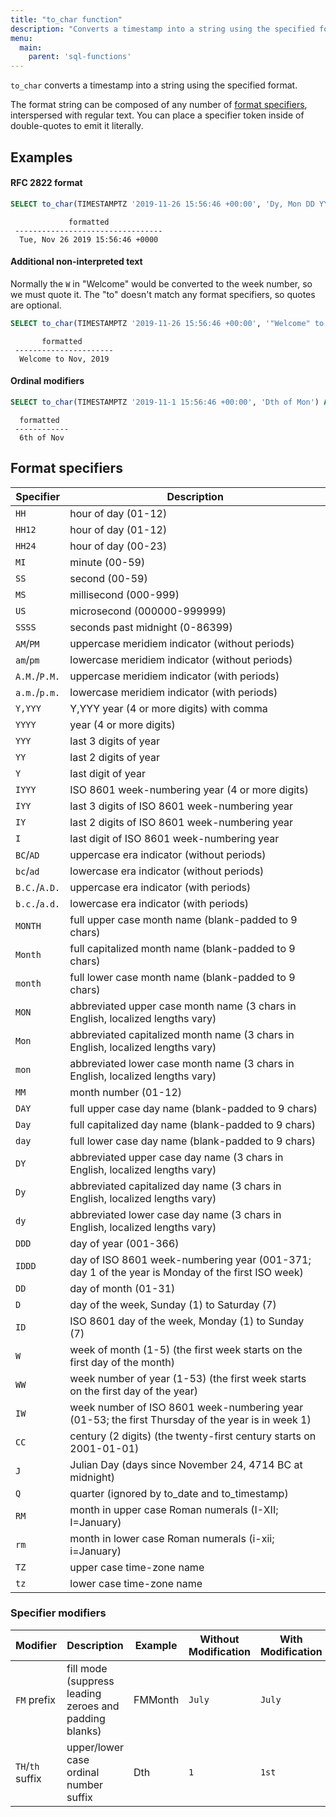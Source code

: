 ```yaml
---
title: "to_char function"
description: "Converts a timestamp into a string using the specified format."
menu:
  main:
    parent: 'sql-functions'
---
```


`to_char` converts a timestamp into a string using the specified format.

The format string can be composed of any number of [format
specifiers](#format-specifiers), interspersed with regular text. You can place a
specifier token inside of double-quotes to emit it literally.

## Examples

#### RFC 2822 format

```sql
SELECT to_char(TIMESTAMPTZ '2019-11-26 15:56:46 +00:00', 'Dy, Mon DD YYYY HH24:MI:SS +0000') AS formatted
```
```nofmt
             formatted
 ---------------------------------
  Tue, Nov 26 2019 15:56:46 +0000
```

#### Additional non-interpreted text

Normally the `W` in "Welcome" would be converted to the week number, so we must quote it.
The "to" doesn't match any format specifiers, so quotes are optional.

```sql
SELECT to_char(TIMESTAMPTZ '2019-11-26 15:56:46 +00:00', '"Welcome" to Mon, YYYY') AS formatted
```
```nofmt
       formatted
 ----------------------
  Welcome to Nov, 2019
```

#### Ordinal modifiers

```sql
SELECT to_char(TIMESTAMPTZ '2019-11-1 15:56:46 +00:00', 'Dth of Mon') AS formatted
```
```nofmt
  formatted
 ------------
  6th of Nov
```

## Format specifiers

| Specifier     | Description                                                                                      |
|---------------|--------------------------------------------------------------------------------------------------|
| `HH`          | hour of day (01-12)                                                                              |
| `HH12`        | hour of day (01-12)                                                                              |
| `HH24`        | hour of day (00-23)                                                                              |
| `MI`          | minute (00-59)                                                                                   |
| `SS`          | second (00-59)                                                                                   |
| `MS`          | millisecond (000-999)                                                                            |
| `US`          | microsecond (000000-999999)                                                                      |
| `SSSS`        | seconds past midnight (0-86399)                                                                  |
| `AM`/`PM`     | uppercase meridiem indicator (without periods)                                                   |
| `am`/`pm`     | lowercase meridiem indicator (without periods)                                                   |
| `A.M.`/`P.M.` | uppercase meridiem indicator (with periods)                                                      |
| `a.m.`/`p.m.` | lowercase meridiem indicator (with periods)                                                      |
| `Y,YYY`       | Y,YYY year (4 or more digits) with comma                                                         |
| `YYYY`        | year (4 or more digits)                                                                          |
| `YYY`         | last 3 digits of year                                                                            |
| `YY`          | last 2 digits of year                                                                            |
| `Y`           | last digit of year                                                                               |
| `IYYY`        | ISO 8601 week-numbering year (4 or more digits)                                                  |
| `IYY`         | last 3 digits of ISO 8601 week-numbering year                                                    |
| `IY`          | last 2 digits of ISO 8601 week-numbering year                                                    |
| `I`           | last digit of ISO 8601 week-numbering year                                                       |
| `BC`/`AD`     | uppercase era indicator (without periods)                                                        |
| `bc`/`ad`     | lowercase era indicator (without periods)                                                        |
| `B.C.`/`A.D.` | uppercase era indicator (with periods)                                                           |
| `b.c.`/`a.d.` | lowercase era indicator (with periods)                                                           |
| `MONTH`       | full upper case month name (blank-padded to 9 chars)                                             |
| `Month`       | full capitalized month name (blank-padded to 9 chars)                                            |
| `month`       | full lower case month name (blank-padded to 9 chars)                                             |
| `MON`         | abbreviated upper case month name (3 chars in English, localized lengths vary)                   |
| `Mon`         | abbreviated capitalized month name (3 chars in English, localized lengths vary)                  |
| `mon`         | abbreviated lower case month name (3 chars in English, localized lengths vary)                   |
| `MM`          | month number (01-12)                                                                             |
| `DAY`         | full upper case day name (blank-padded to 9 chars)                                               |
| `Day`         | full capitalized day name (blank-padded to 9 chars)                                              |
| `day`         | full lower case day name (blank-padded to 9 chars)                                               |
| `DY`          | abbreviated upper case day name (3 chars in English, localized lengths vary)                     |
| `Dy`          | abbreviated capitalized day name (3 chars in English, localized lengths vary)                    |
| `dy`          | abbreviated lower case day name (3 chars in English, localized lengths vary)                     |
| `DDD`         | day of year (001-366)                                                                            |
| `IDDD`        | day of ISO 8601 week-numbering year (001-371; day 1 of the year is Monday of the first ISO week) |
| `DD`          | day of month (01-31)                                                                             |
| `D`           | day of the week, Sunday (1) to Saturday (7)                                                      |
| `ID`          | ISO 8601 day of the week, Monday (1) to Sunday (7)                                               |
| `W`           | week of month (1-5) (the first week starts on the first day of the month)                        |
| `WW`          | week number of year (1-53) (the first week starts on the first day of the year)                  |
| `IW`          | week number of ISO 8601 week-numbering year (01-53; the first Thursday of the year is in week 1) |
| `CC`          | century (2 digits) (the twenty-first century starts on 2001-01-01)                               |
| `J`           | Julian Day (days since November 24, 4714 BC at midnight)                                         |
| `Q`           | quarter (ignored by to_date and to_timestamp)                                                    |
| `RM`          | month in upper case Roman numerals (I-XII; I=January)                                            |
| `rm`          | month in lower case Roman numerals (i-xii; i=January)                                            |
| `TZ`          | upper case time-zone name                                                                        |
| `tz`          | lower case time-zone name                                                                        |

### Specifier modifiers

| Modifier         | Description                                            | Example | Without Modification | With Modification |
|------------------|--------------------------------------------------------|---------|----------------------|-------------------|
| `FM` prefix      | fill mode (suppress leading zeroes and padding blanks) | FMMonth | `July    `           | `July`            |
| `TH`/`th` suffix | upper/lower case ordinal number suffix                 | Dth     | `1`                  | `1st`             |
